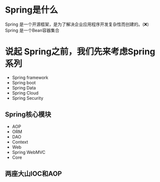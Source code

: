 # Spring是什么

Spring 是一个开源框架，是为了解决企业应用程序开发复杂性而创建的。(❌)
Spring 是一个Bean容器集合

# 说起 Spring之前，我们先来考虑Spring系列

- Spring framework
- Spring boot
- Spring Data
- Spring Cloud
- Spring Security

## Spring核心模块
- AOP
- ORM
- DAO
- Context
- Web
- Spring WebMVC
- Core

## 两座大山**IOC和AOP**